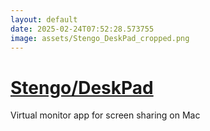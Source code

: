 ```yaml
---
layout: default
date: 2025-02-24T07:52:28.573755
image: assets/Stengo_DeskPad_cropped.png
---
```


# [Stengo/DeskPad](https://github.com/Stengo/DeskPad)

Virtual monitor app for screen sharing on Mac

